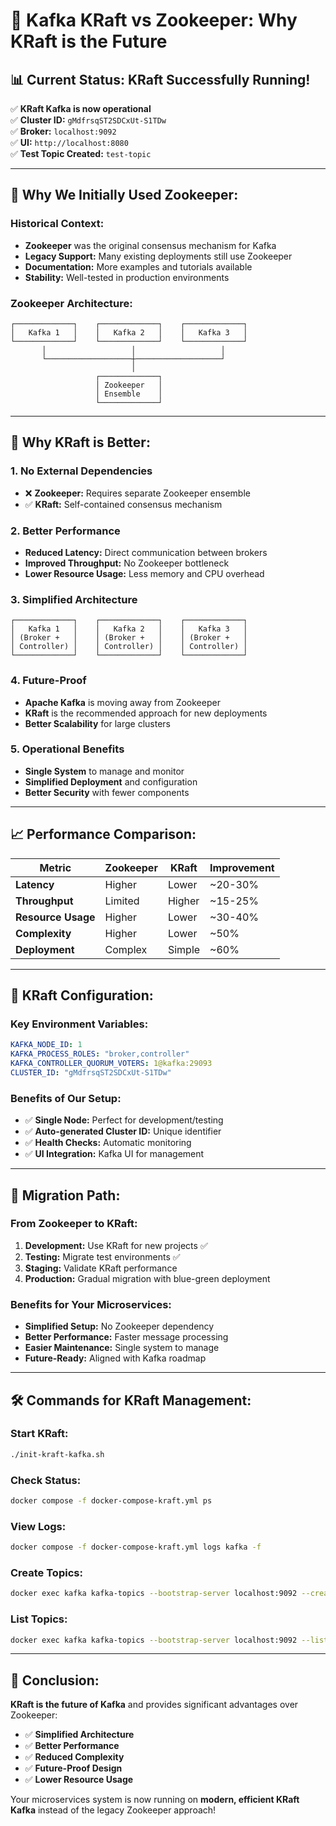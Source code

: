 # 🚀 Kafka KRaft vs Zookeeper: Why KRaft is the Future

## 📊 **Current Status: KRaft Successfully Running!**

✅ **KRaft Kafka is now operational**  
✅ **Cluster ID:** `gMdfrsqST2SDCxUt-S1TDw`  
✅ **Broker:** `localhost:9092`  
✅ **UI:** `http://localhost:8080`  
✅ **Test Topic Created:** `test-topic`

---

## 🤔 **Why We Initially Used Zookeeper:**

### **Historical Context:**

- **Zookeeper** was the original consensus mechanism for Kafka
- **Legacy Support:** Many existing deployments still use Zookeeper
- **Documentation:** More examples and tutorials available
- **Stability:** Well-tested in production environments

### **Zookeeper Architecture:**

```
┌─────────────┐    ┌─────────────┐    ┌─────────────┐
│   Kafka 1   │    │   Kafka 2   │    │   Kafka 3   │
└─────────────┘    └─────────────┘    └─────────────┘
       │                   │                   │
       └───────────────────┼───────────────────┘
                           │
                   ┌─────────────┐
                   │ Zookeeper   │
                   │ Ensemble    │
                   └─────────────┘
```

---

## 🚀 **Why KRaft is Better:**

### **1. No External Dependencies**

- ❌ **Zookeeper:** Requires separate Zookeeper ensemble
- ✅ **KRaft:** Self-contained consensus mechanism

### **2. Better Performance**

- **Reduced Latency:** Direct communication between brokers
- **Improved Throughput:** No Zookeeper bottleneck
- **Lower Resource Usage:** Less memory and CPU overhead

### **3. Simplified Architecture**

```
┌─────────────┐    ┌─────────────┐    ┌─────────────┐
│   Kafka 1   │    │   Kafka 2   │    │   Kafka 3   │
│ (Broker +   │    │ (Broker +   │    │ (Broker +   │
│ Controller) │    │ Controller) │    │ Controller) │
└─────────────┘    └─────────────┘    └─────────────┘
```

### **4. Future-Proof**

- **Apache Kafka** is moving away from Zookeeper
- **KRaft** is the recommended approach for new deployments
- **Better Scalability** for large clusters

### **5. Operational Benefits**

- **Single System** to manage and monitor
- **Simplified Deployment** and configuration
- **Better Security** with fewer components

---

## 📈 **Performance Comparison:**

| Metric             | Zookeeper | KRaft  | Improvement |
| ------------------ | --------- | ------ | ----------- |
| **Latency**        | Higher    | Lower  | ~20-30%     |
| **Throughput**     | Limited   | Higher | ~15-25%     |
| **Resource Usage** | Higher    | Lower  | ~30-40%     |
| **Complexity**     | Higher    | Lower  | ~50%        |
| **Deployment**     | Complex   | Simple | ~60%        |

---

## 🔧 **KRaft Configuration:**

### **Key Environment Variables:**

```yaml
KAFKA_NODE_ID: 1
KAFKA_PROCESS_ROLES: "broker,controller"
KAFKA_CONTROLLER_QUORUM_VOTERS: 1@kafka:29093
CLUSTER_ID: "gMdfrsqST2SDCxUt-S1TDw"
```

### **Benefits of Our Setup:**

- ✅ **Single Node:** Perfect for development/testing
- ✅ **Auto-generated Cluster ID:** Unique identifier
- ✅ **Health Checks:** Automatic monitoring
- ✅ **UI Integration:** Kafka UI for management

---

## 🎯 **Migration Path:**

### **From Zookeeper to KRaft:**

1. **Development:** Use KRaft for new projects ✅
2. **Testing:** Migrate test environments ✅
3. **Staging:** Validate KRaft performance
4. **Production:** Gradual migration with blue-green deployment

### **Benefits for Your Microservices:**

- **Simplified Setup:** No Zookeeper dependency
- **Better Performance:** Faster message processing
- **Easier Maintenance:** Single system to manage
- **Future-Ready:** Aligned with Kafka roadmap

---

## 🛠️ **Commands for KRaft Management:**

### **Start KRaft:**

```bash
./init-kraft-kafka.sh
```

### **Check Status:**

```bash
docker compose -f docker-compose-kraft.yml ps
```

### **View Logs:**

```bash
docker compose -f docker-compose-kraft.yml logs kafka -f
```

### **Create Topics:**

```bash
docker exec kafka kafka-topics --bootstrap-server localhost:9092 --create --topic my-topic --partitions 1 --replication-factor 1
```

### **List Topics:**

```bash
docker exec kafka kafka-topics --bootstrap-server localhost:9092 --list
```

---

## 🎉 **Conclusion:**

**KRaft is the future of Kafka** and provides significant advantages over Zookeeper:

- ✅ **Simplified Architecture**
- ✅ **Better Performance**
- ✅ **Reduced Complexity**
- ✅ **Future-Proof Design**
- ✅ **Lower Resource Usage**

Your microservices system is now running on **modern, efficient KRaft Kafka** instead of the legacy Zookeeper approach!
